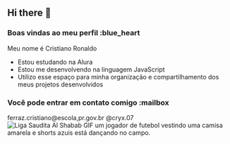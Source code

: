 ## Hi there 👋
### Boas vindas ao meu perfil :blue_heart
Meu nome é Cristiano Ronaldo

- Estou estudando na Alura
- Estou me desenvolvendo na linguagem JavaScript
- Utilizo esse espaço para minha organização e compartilhamento dos meus projetos desenvolvidos
### Você pode entrar em contato comigo :mailbox

ferraz.cristiano@escola,pr.gov.br
@cryx.07
![Liga Saudita Al Shabab GIF
um jogador de futebol vestindo uma camisa amarela e shorts azuis está dançando no campo.](https://tenor.com/eJLIVze9iVt.gif)
